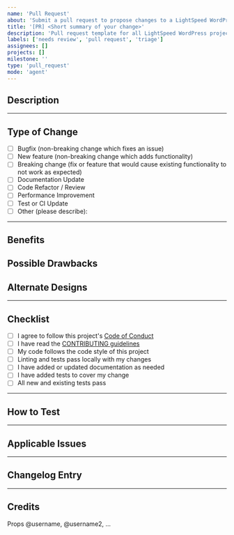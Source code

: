 ```yaml
---
name: 'Pull Request'
about: 'Submit a pull request to propose changes to a LightSpeed WordPress project.'
title: '[PR] <Short summary of your change>'
description: 'Pull request template for all LightSpeed WordPress projects.'
labels: ['needs review', 'pull request', 'triage']
assignees: []
projects: []
milestone: ''
type: 'pull_request'
mode: 'agent'
---
```


<!--
Thank you for contributing to a LightSpeed project! Please fill out this template as completely as possible to help us review your pull request efficiently.
For guidance, see our [CONTRIBUTING guidelines](../.github/CONTRIBUTING.md) and [Code of Conduct](../.github/CODE_OF_CONDUCT.md).
-->

## Description

<!-- Clearly describe what this pull request changes. Include screenshots, code samples, or references to issues if helpful. -->

---

## Type of Change

<!-- _Put an `x` in the boxes that apply_ -->

-   [ ] Bugfix (non-breaking change which fixes an issue)
-   [ ] New feature (non-breaking change which adds functionality)
-   [ ] Breaking change (fix or feature that would cause existing functionality to not work as expected)
-   [ ] Documentation Update
-   [ ] Code Refactor / Review
-   [ ] Performance Improvement
-   [ ] Test or CI Update
-   [ ] Other (please describe):

---

## Benefits

<!-- What benefits will be realized by the code change? -->

## Possible Drawbacks

<!-- What are the possible side-effects or negative impacts of the code change? -->

## Alternate Designs

<!-- Explain what other alternatives were considered and why this approach was chosen. -->

---

## Checklist

-   [ ] I agree to follow this project's [Code of Conduct](../.github/CODE_OF_CONDUCT.md)
-   [ ] I have read the [CONTRIBUTING guidelines](../.github/CONTRIBUTING.md)
-   [ ] My code follows the code style of this project
-   [ ] Linting and tests pass locally with my changes
-   [ ] I have added or updated documentation as needed
-   [ ] I have added tests to cover my change
-   [ ] All new and existing tests pass

---

## How to Test

<!-- Please provide steps on how to test or validate that the change in this PR works as described. List commands, UI actions, or other verification steps. -->

---

## Applicable Issues

<!-- List any related issues, e.g. "Closes #123" -->

---

## Changelog Entry

<!--
Please include a summary for this PR, noting whether this is something being Added / Changed / Deprecated / Removed / Fixed / or Security related. Use the format:
> Added - New feature
> Changed - Existing functionality
> Deprecated - Soon-to-be removed feature
> Removed - Feature
> Fixed - Bug fix
> Security - Vulnerability
> Developer - Non-functional update
-->

---

## Credits

<!-- Please list any and all contributors on this PR so that they can be added to this project's CREDITS.md file. -->

Props @username, @username2, ...
